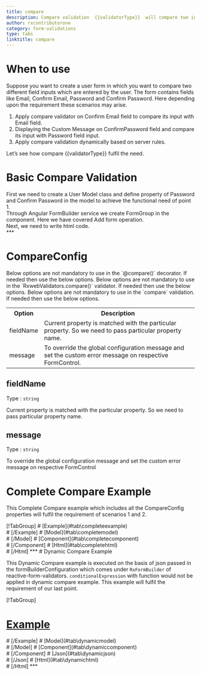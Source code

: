 ```yaml
---
title: compare 
description: Compare validation  {{validatorType}}  will compare two inputs whether they are same or not.
author: rxcontributorone
category: form-validations
type: tabs
linktitle: compare
---
```


# When to use
Suppose you want to create a user form in which you want to compare two different field inputs which are entered by the user. The form contains fields like Email, Confirm Email, Password and Confirm Password. Here depending upon the requirement these scenarios may arise.

<ol class='showHideElement'>
	<li>Apply compare validator on Confirm Email field to compare its input with Email field.</li>
    <li>Displaying the Custom Message on ConfirmPassword field and compare its input with Password field input.</li>
    <data-scope scope="['decorator','validator']">
        <li>Apply compare validation dynamically based on server rules.</li>
    </data-scope>
</ol>

Let’s see how compare {{validatorType}} fulfil the need.

# Basic Compare Validation

<data-scope scope="['decorator','template-driven-directives','template-driven-decorators']">
First we need to create a User Model class and define property of Password and Confirm Password in the model to achieve the functional need of point 1.
<div component="app-code" key="compare-add-model"></div> 
</data-scope>
Through Angular FormBuilder service we create FormGroup in the component.
Here we have covered Add form operation.

<div component="app-code" key="compare-add-component"></div> 
Next, we need to write html code.
<div component="app-code" key="compare-add-html"></div> 
<div component="app-example-runner" ref-component="app-compare-add"></div>
***

# CompareConfig
<data-scope scope="['decorator']">
Below options are not mandatory to use in the `@compare()` decorator. If needed then use the below options.
</data-scope>
<data-scope scope="['validator']">
Below options are not mandatory to use in the `RxwebValidators.compare()` validator. If needed then use the below options.
</data-scope>
<data-scope scope="['template-driven-directives','template-driven-decorators']">
Below options are not mandatory to use in the `compare` validation. If needed then use the below options.
</data-scope>

<table class="table table-bordered table-striped showHideElement">
<tr><th>Option</th><th>Description</th></tr>
<tr><td><a (click)='scrollTo("#fieldName")' title="fieldName">fieldName</a></td><td>Current property is matched with the particular property. So we need to pass particular property name.</td></tr>
<tr><td><a  (click)='scrollTo("#message")' title="message">message</a></td><td>	To override the global configuration message and set the custom error message on respective FormControl.</td></tr>
</table>

## fieldName 
Type :  `string`

Current property is matched with the particular property. So we need to pass particular property name.

<div component="app-code" key="compare-fieldNameExample-model"></div> 
<div component="app-example-runner" ref-component="app-compare-fieldName" title="fieldName {{validatorType}} with fieldName" key="fieldName"></div>

## message
Type :  `string` 

To override the global configuration message and set the custom error message on respective FormControl

<div component="app-code" key="compare-messageExample-model"></div> 
<div component="app-example-runner" ref-component="app-compare-message" title="compare {{validatorType}} with message" key="message"></div>

# Complete Compare Example

This Complete Compare example which includes all the CompareConfig properties will fulfil the requirement of scenarios 1 and 2.

<div component="app-tabs" key="complete"></div>
[!TabGroup]
# [Example](#tab\completeexample)
<div component="app-example-runner" ref-component="app-compare-complete"></div>
# [/Example]
<data-scope scope="['decorator','template-driven-directives','template-driven-decorators']">
# [Model](#tab\completemodel)
<div component="app-code" key="compare-complete-model"></div> 
# [/Model]
</data-scope>
# [Component](#tab\completecomponent)
<div component="app-code" key="compare-complete-component"></div> 
# [/Component]
# [Html](#tab\completehtml)
<div component="app-code" key="compare-complete-html"></div> 
# [/Html]
***

<data-scope scope="['decorator','validator']">
# Dynamic Compare Example

This Dynamic Compare example is executed on the basis of json passed in the formBuilderConfiguration which comes under `RxFormBuilder` of reactive-form-validators. `conditionalExpression` with function would not be applied in dynamic compare example. This example will fulfil the requirement of our last point.

<div component="app-tabs" key="dynamic"></div>

[!TabGroup]
# [Example](#tab\dynamicexample)
<div component="app-example-runner" ref-component="app-compare-dynamic"></div>
# [/Example]
<data-scope scope="['decorator']">
# [Model](#tab\dynamicmodel)
<div component="app-code" key="compare-dynamic-model"></div>
# [/Model]
</data-scope>
# [Component](#tab\dynamiccomponent)
<div component="app-code" key="compare-dynamic-component"></div>
# [/Component]
# [Json](#tab\dynamicjson)
<div component="app-code" key="compare-dynamic-json"></div>
# [/Json]
# [Html](#tab\dynamichtml)
<div component="app-code" key="compare-dynamic-html"></div> 
# [/Html]
***
</data-scope>
